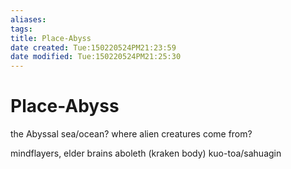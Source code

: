 ```yaml
---
aliases: 
tags: 
title: Place-Abyss
date created: Tue:150220524PM21:23:59
date modified: Tue:150220524PM21:25:30
---
```

# Place-Abyss

the Abyssal sea/ocean?
where alien creatures come from?

mindflayers, elder brains
aboleth (kraken body)
kuo-toa/sahuagin
